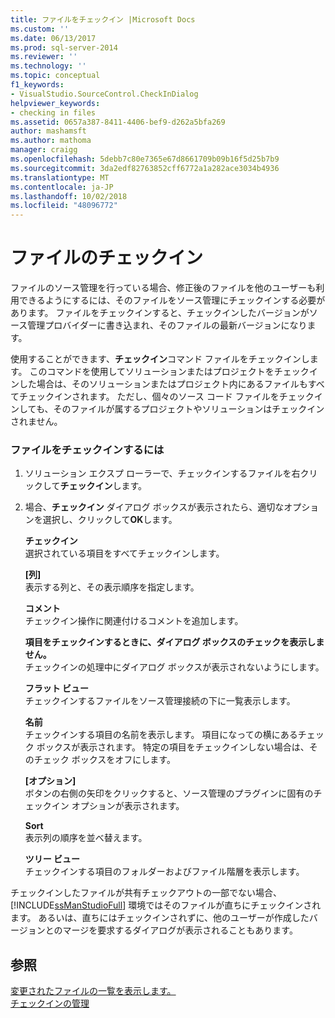 ```yaml
---
title: ファイルをチェックイン |Microsoft Docs
ms.custom: ''
ms.date: 06/13/2017
ms.prod: sql-server-2014
ms.reviewer: ''
ms.technology: ''
ms.topic: conceptual
f1_keywords:
- VisualStudio.SourceControl.CheckInDialog
helpviewer_keywords:
- checking in files
ms.assetid: 0657a387-8411-4406-bef9-d262a5bfa269
author: mashamsft
ms.author: mathoma
manager: craigg
ms.openlocfilehash: 5debb7c80e7365e67d8661709b09b16f5d25b7b9
ms.sourcegitcommit: 3da2edf82763852cff6772a1a282ace3034b4936
ms.translationtype: MT
ms.contentlocale: ja-JP
ms.lasthandoff: 10/02/2018
ms.locfileid: "48096772"
---
```

# <a name="check-in-files"></a>ファイルのチェックイン
  ファイルのソース管理を行っている場合、修正後のファイルを他のユーザーも利用できるようにするには、そのファイルをソース管理にチェックインする必要があります。 ファイルをチェックインすると、チェックインしたバージョンがソース管理プロバイダーに書き込まれ、そのファイルの最新バージョンになります。  
  
 使用することができます、**チェックイン**コマンド ファイルをチェックインします。 このコマンドを使用してソリューションまたはプロジェクトをチェックインした場合は、そのソリューションまたはプロジェクト内にあるファイルもすべてチェックインされます。 ただし、個々のソース コード ファイルをチェックインしても、そのファイルが属するプロジェクトやソリューションはチェックインされません。  
  
### <a name="to-check-in-a-file"></a>ファイルをチェックインするには  
  
1.  ソリューション エクスプ ローラーで、チェックインするファイルを右クリックして**チェックイン**します。  
  
2.  場合、**チェックイン** ダイアログ ボックスが表示されたら、適切なオプションを選択し、クリックして**OK**します。  
  
     **チェックイン**  
     選択されている項目をすべてチェックインします。  
  
     **[列]**  
     表示する列と、その表示順序を指定します。  
  
     **コメント**  
     チェックイン操作に関連付けるコメントを追加します。  
  
     **項目をチェックインするときに、ダイアログ ボックスのチェックを表示しません。**  
     チェックインの処理中にダイアログ ボックスが表示されないようにします。  
  
     **フラット ビュー**  
     チェックインするファイルをソース管理接続の下に一覧表示します。  
  
     **名前**  
     チェックインする項目の名前を表示します。 項目になっての横にあるチェック ボックスが表示されます。 特定の項目をチェックインしない場合は、そのチェック ボックスをオフにします。  
  
     **[オプション]**  
     ボタンの右側の矢印をクリックすると、ソース管理のプラグインに固有のチェックイン オプションが表示されます。  
  
     **Sort**  
     表示列の順序を並べ替えます。  
  
     **ツリー ビュー**  
     チェックインする項目のフォルダーおよびファイル階層を表示します。  
  
 チェックインしたファイルが共有チェックアウトの一部でない場合、[!INCLUDE[ssManStudioFull](../includes/ssmanstudiofull-md.md)] 環境ではそのファイルが直ちにチェックインされます。 あるいは、直ちにはチェックインされずに、他のユーザーが作成したバージョンとのマージを要求するダイアログが表示されることもあります。  
  
## <a name="see-also"></a>参照  
 [変更されたファイルの一覧を表示します。](../../2014/database-engine/view-a-list-of-modified-files.md)   
 [チェックインの管理](../../2014/database-engine/manage-checkins.md)  
  
  
